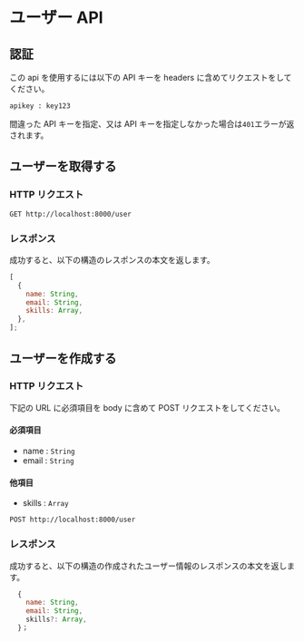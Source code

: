 # ユーザー API

## 認証

この api を使用するには以下の API キーを headers に含めてリクエストをしてください。

```
apikey : key123
```

間違った API キーを指定、又は API キーを指定しなかった場合は`401`エラーが返されます。

## ユーザーを取得する

### HTTP リクエスト

```
GET http://localhost:8000/user
```

### レスポンス

成功すると、以下の構造のレスポンスの本文を返します。

```javascript
[
  {
    name: String,
    email: String,
    skills: Array,
  },
];
```

## ユーザーを作成する

### HTTP リクエスト

下記の URL に必須項目を body に含めて POST リクエストをしてください。

#### 必須項目

- name : `String`
- email : `String`

#### 他項目

- skills : `Array`

```
POST http://localhost:8000/user
```

### レスポンス

成功すると、以下の構造の作成されたユーザー情報のレスポンスの本文を返します。

```javascript
  {
    name: String,
    email: String,
    skills?: Array,
  }；
```
